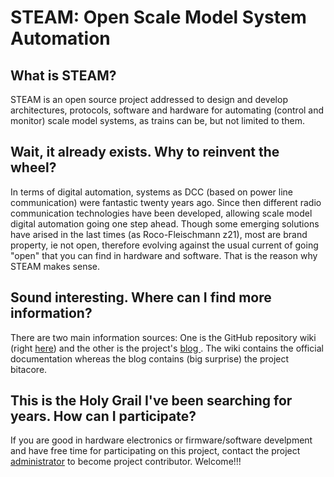 # STEAM: Open Scale Model System Automation

## What is STEAM?
STEAM is an open source project addressed to design and develop architectures, protocols, software and hardware for automating (control and monitor) scale model systems, as trains can be, but not limited to them.

## Wait, it already exists. Why to reinvent the wheel?
In terms of digital automation, systems as DCC (based on power line communication) were fantastic twenty years ago. Since then different radio communication technologies have been developed, allowing scale model digital automation going one step ahead. Though some emerging solutions have arised in the last times (as Roco-Fleischmann z21), most are brand property, ie not open, therefore evolving against the usual current of going "open" that you can find in hardware and software. That is the reason why STEAM makes sense.

## Sound interesting. Where can I find more information?
There are two main information sources: One is the GitHub repository wiki (right [here](https://github.com/SteamProjectAdmin/SteamProject/wiki)) and the other is the project's [blog ](https://steam-project.blogspot.com/). The wiki contains the official documentation whereas the blog contains (big surprise) the project bitacore.

## This is the Holy Grail I've been searching for years. How can I participate?
If you are good in hardware electronics or firmware/software develpment and have free time for participating on this project, contact the project [administrator](mailto:) to become project contributor. Welcome!!!
